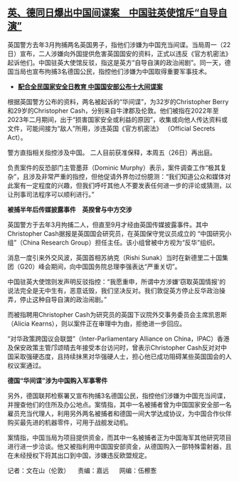 <!--1713814980000-->
[英、德同日爆出中国间谍案　中国驻英使馆斥“自导自演”](https://www.rfa.org/mandarin/yataibaodao/junshiwaijiao/al2-04222024154319.html)
------

<p><span style="font-weight: 400;">英国警方去年3月拘捕两名英国男子，指他们涉嫌为中国充当间谍。当局周一（22日）宣布，二人涉嫌向外国提供危害英国国安的资料，正式以违反《官方机密法》起诉他们。中国驻英大使馆反驳，指这是英方“自导自演的政治闹剧”。同一天，德国当局也宣布拘捕3名德国公民，指控他们涉嫌为中国取得重要军事技术。</span></p><ul><li><strong><a href="https://www.rfa.org/mandarin/yataibaodao/junshiwaijiao/ql1-04152024091302.html">配合全民国家安全日教育 中国国安部公布十大间谍案</a></strong></li></ul><p><span style="font-weight: 400;">根据英国警方公布的资料，两名被起诉的“华间谍”，为32岁的Christopher Berry和29岁的Christopher Cash，分别来自牛津郡及伦敦。他们被指在2022年至2023年二月期间，出于“损害国家安全或利益的原因”，收集或向他人传达资料或文件，可能间接为“敌人”所用，涉违英国《官方机密法》 （Official Secrets Act）。</span></p><p></p><p><span style="font-weight: 400;">警方直指相关指控涉及中国。 二人目前获准保释，本周五（26日）再出庭。</span></p><p></p><p><span style="font-weight: 400;">负责案件的反恐部门主管墨菲（Dominic Murphy）表示，案件调查工作“极其复杂”，且涉及非常严重的指控，但他促请外界勿过份臆测：“我们知道公众和媒体对此案有一定程度的兴趣，但我们呼吁其他人不要发表任何进一步的评论或猜测，以让刑事司法程序可以顺利进行。”</span></p><p></p><p><b>被捕半年后传媒披露事件　英揆曾与中方交涉</b></p><p></p><p><span style="font-weight: 400;">英国警方于去年3月拘捕二人，但直至9月才经由英国传媒披露事件。其中Christopher Cash据报是英国国会研究员，在英国保守党议员成立的 “中国研究小组”（China Research Group）担任主任。该小组曾被中方视为“反华”组织。</span></p><p></p><p><span style="font-weight: 400;">消息一度引来外交风波，英国首相苏纳克（Rishi Sunak）当时在新德里二十国集团（G20）峰会期间，向中国国务院总理李强表达“严重关切”。</span></p><p></p><p><span style="font-weight: 400;">中国驻英大使馆则发声明反驳指控：“我愿重申，所谓中方涉嫌'窃取英国情报'的说法完全是无中生有，恶意诋毁，我们坚决反对。我们敦促英方停止反华政治操弄，停止这种自导自演的政治闹剧。”</span></p><p></p><p><span style="font-weight: 400;">而被指聘用Christopher Cash为研究员的英国下议院外交事务委员会主席凯恩斯（Alicia Kearns），则以案件正在审理中为由，拒绝进一步回应。</span></p><p></p><p><span style="font-weight: 400;">“对华政策跨国议会联盟”（Inter-Parliamentary Alliance on China，IPAC）香港及保安政策主管邝颂晴去年接受本台访问时，曾表示Christopher Cash反对对中国采取强硬态度，且持续抹黑对华强硬人士，担心他已成功阻碍某些英国国会的人权议案通过。</span></p><p></p><p><b>德国“华间谍”涉为中国购入军事零件</b></p><p></p><p><span style="font-weight: 400;">另外，德国联邦检察署又宣布拘捕3名德国公民，指控他们涉嫌为中国充当间谍，并搜查他们的住所及办公地点。案情指，其中一名被捕者曾为中国国家安全部一名雇员充当代理人，利用另外两名被捕者和德国一间大学达成协议，为中国合作伙伴购买最先进的机器零件，可用于战舰发动机。</span></p><p></p><p><span style="font-weight: 400;">案情指，中国当局为项目提供资金，而其中一名被捕者正为中国海军其他研究项目进行进一步洽谈。他又被指利用中国国安部资金，从德国购入一部特殊雷射器，且在未经授权下将其出口到中国，涉嫌违反欧盟规定。</span></p><p></p><p><span style="font-weight: 400;">记者：文在山（伦敦） 　责编：嘉远      网编：伍檫愙</span></p><p></p>
